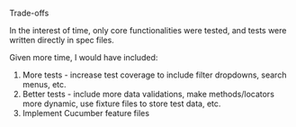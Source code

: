 Trade-offs

In the interest of time, only core functionalities were tested, and tests were written directly in spec files.

Given more time, I would have included:
1. More tests - increase test coverage to include filter dropdowns, search menus, etc.
2. Better tests - include more data validations, make methods/locators more dynamic, use fixture files to store test data, etc.
3. Implement Cucumber feature files